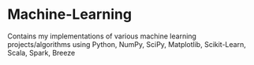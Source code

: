 # Machine-Learning
Contains my implementations of various machine learning projects/algorithms using Python, NumPy, SciPy, Matplotlib, Scikit-Learn, Scala, Spark, Breeze
